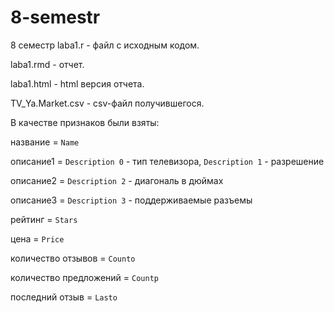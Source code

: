 # 8-semestr
8 семестр
laba1.r - файл с исходным кодом.

laba1.rmd - отчет.

laba1.html - html версия отчета.

TV_Ya.Market.csv - csv-файл получившегося.

В качестве признаков были взяты:

название = ```Name```

описание1 = ```Description 0``` - тип телевизора, ```Description 1``` - разрешение

описание2 = ```Description 2``` - диагональ в дюймах

описание3 = ```Description 3``` - поддерживаемые разъемы

рейтинг = ```Stars```

цена = ```Price```

количество отзывов = ```Counto```

количество предложений = ```Countp```

последний отзыв = ```Lasto```
